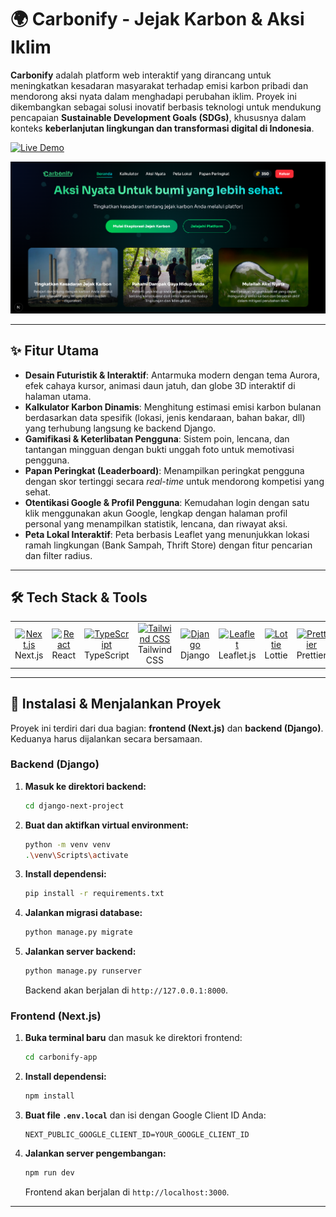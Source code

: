 # 🌍 Carbonify - Jejak Karbon & Aksi Iklim

**Carbonify** adalah platform web interaktif yang dirancang untuk meningkatkan kesadaran masyarakat terhadap emisi karbon pribadi dan mendorong aksi nyata dalam menghadapi perubahan iklim. Proyek ini dikembangkan sebagai solusi inovatif berbasis teknologi untuk mendukung pencapaian **Sustainable Development Goals (SDGs)**, khususnya dalam konteks **keberlanjutan lingkungan dan transformasi digital di Indonesia**.

[![Live Demo](https://img.shields.io/badge/Live%20Demo-Visit%20Site-green?style=for-the-badge)](https://www.greenifycarbon.tech/) 

![Carbonify Screenshot](carbonify-app/public/Tampilan.png)

---

## ✨ Fitur Utama

-   **Desain Futuristik & Interaktif**: Antarmuka modern dengan tema Aurora, efek cahaya kursor, animasi daun jatuh, dan globe 3D interaktif di halaman utama.
-   **Kalkulator Karbon Dinamis**: Menghitung estimasi emisi karbon bulanan berdasarkan data spesifik (lokasi, jenis kendaraan, bahan bakar, dll) yang terhubung langsung ke backend Django.
-   **Gamifikasi & Keterlibatan Pengguna**: Sistem poin, lencana, dan tantangan mingguan dengan bukti unggah foto untuk memotivasi pengguna.
-   **Papan Peringkat (Leaderboard)**: Menampilkan peringkat pengguna dengan skor tertinggi secara *real-time* untuk mendorong kompetisi yang sehat.
-   **Otentikasi Google & Profil Pengguna**: Kemudahan login dengan satu klik menggunakan akun Google, lengkap dengan halaman profil personal yang menampilkan statistik, lencana, dan riwayat aksi.
-   **Peta Lokal Interaktif**: Peta berbasis Leaflet yang menunjukkan lokasi ramah lingkungan (Bank Sampah, Thrift Store) dengan fitur pencarian dan filter radius.

---

## 🛠️ Tech Stack & Tools

<table>
  <tr>
    <td align="center" width="96">
      <a href="https://nextjs.org/">
        <img src="https://cdn.jsdelivr.net/gh/devicons/devicon@latest/icons/nextjs/nextjs-original.svg" alt="Next.js" width="65" height="65" />
      </a>
      <br>Next.js
    </td>
    <td align="center" width="96">
      <a href="https://react.dev/">
        <img src="https://cdn.jsdelivr.net/gh/devicons/devicon@latest/icons/react/react-original.svg" alt="React" width="65" height="65" />
      </a>
      <br>React
    </td>
     <td align="center" width="96">
      <a href="https://www.typescriptlang.org/">
        <img src="https://cdn.jsdelivr.net/gh/devicons/devicon@latest/icons/typescript/typescript-original.svg" alt="TypeScript" width="65" height="65" />
      </a>
      <br>TypeScript
    </td>
    <td align="center" width="96">
      <a href="https://tailwindcss.com/">
        <img src="https://cdn.jsdelivr.net/gh/devicons/devicon@latest/icons/tailwindcss/tailwindcss-original.svg" alt="Tailwind CSS" width="65" height="65" />
      </a>
      <br>Tailwind CSS
    </td>
    <td align="center" width="96">
      <a href="https://www.djangoproject.com/">
        <img src="https://cdn.jsdelivr.net/gh/devicons/devicon@latest/icons/django/django-plain.svg" alt="Django" width="65" height="65" />
      </a>
      <br>Django
    </td>
    <td align="center" width="96">
        <a href="https://leafletjs.com/">
            <img src="https://cdn.jsdelivr.net/gh/devicons/devicon/icons/leaflet/leaflet-original.svg" alt="Leaflet" width="65" height="65" />
        </a>
        <br>Leaflet.js
    </td>
    <td align="center" width="96">
      <a href="https://lottiefiles.com/">
        <img src="https://cdn.jsdelivr.net/gh/devicons/devicon@latest/icons/lottie/lottie-original.svg" alt="Lottie" width="65" height="65" />
      </a>
      <br>Lottie
    </td>
     <td align="center" width="96">
      <a href="https://prettier.io/">
        <img src="https://cdn.jsdelivr.net/gh/devicons/devicon@latest/icons/prettier/prettier-original.svg" alt="Prettier" width="65" height="65" />
      </a>
      <br>Prettier
    </td>
  </tr>
</table>

---

## 🚀 Instalasi & Menjalankan Proyek

Proyek ini terdiri dari dua bagian: **frontend (Next.js)** dan **backend (Django)**. Keduanya harus dijalankan secara bersamaan.

### Backend (Django)
1.  **Masuk ke direktori backend:**
    ```bash
    cd django-next-project
    ```
2.  **Buat dan aktifkan virtual environment:**
    ```bash
    python -m venv venv
    .\venv\Scripts\activate
    ```
3.  **Install dependensi:**
    ```bash
    pip install -r requirements.txt
    ```
4.  **Jalankan migrasi database:**
    ```bash
    python manage.py migrate
    ```
5.  **Jalankan server backend:**
    ```bash
    python manage.py runserver
    ```
    Backend akan berjalan di `http://127.0.0.1:8000`.

### Frontend (Next.js)
1.  **Buka terminal baru** dan masuk ke direktori frontend:
    ```bash
    cd carbonify-app
    ```
2.  **Install dependensi:**
    ```bash
    npm install
    ```
3.  **Buat file `.env.local`** dan isi dengan Google Client ID Anda:
    ```
    NEXT_PUBLIC_GOOGLE_CLIENT_ID=YOUR_GOOGLE_CLIENT_ID
    ```
4.  **Jalankan server pengembangan:**
    ```bash
    npm run dev
    ```
    Frontend akan berjalan di `http://localhost:3000`.

---
